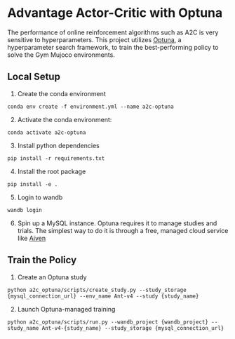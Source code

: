 # Advantage Actor-Critic with Optuna

The performance of online reinforcement algorithms such as A2C is very sensitive to hyperparameters. This project utilizes [Optuna](https://optuna.org/), a hyperparameter search framework, to train the best-performing policy to solve the Gym Mujoco environments. 

## Local Setup

1. Create the conda environment

`conda env create -f environment.yml --name a2c-optuna`

2. Activate the conda environment:

 `conda activate a2c-optuna`

3. Install python dependencies

`pip install -r requirements.txt`

4. Install the root package

`pip install -e .`

5. Login to wandb

`wandb login`

6. Spin up a MySQL instance. Optuna requires it to manage studies and trials. The simplest way to do it is through a free, managed cloud service like [Aiven](https://aiven.io/free-mysql-database)

## Train the Policy

1. Create an Optuna study

`python a2c_optuna/scripts/create_study.py --study_storage {mysql_connection_url} --env_name Ant-v4 --study {study_name}`

2. Launch Optuna-managed training

`python a2c_optuna/scripts/run.py --wandb_project {wandb_project} --study_name Ant-v4-{study_name} --study_storage {mysql_connection_url}`
